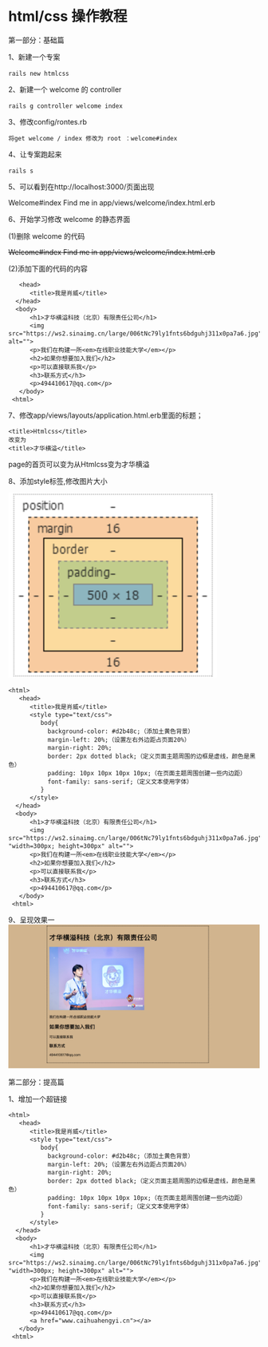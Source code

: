 # html/css 操作教程

第一部分：基础篇

1、新建一个专案

```rails new htmlcss```

2、新建一个 welcome 的 controller

```rails g controller welcome index```

3、修改config/rontes.rb

```将get welcome / index 修改为 root ：welcome#index```

4、让专案跑起来

```rails s```

5、可以看到在http://localhost:3000/页面出现

Welcome#index
Find me in app/views/welcome/index.html.erb

6、开始学习修改 welcome 的静态界面

(1)删除 welcome 的代码

<del>Welcome#index
Find me in app/views/welcome/index.html.erb
<del>

(2)添加下面的代码的内容

```<html>
   <head>
      <title>我是肖威</title>
  </head>
  <body>
      <h1>才华横溢科技（北京）有限责任公司</h1>
      <img src="https://ws2.sinaimg.cn/large/006tNc79ly1fnts6bdguhj311x0pa7a6.jpg" alt="">
      <p>我们在构建一所<em>在线职业技能大学</em></p>
      <h2>如果你想要加入我们</h2>
      <p>可以直接联系我</p>
      <h3>联系方式</h3>
      <p>494410617@qq.com</p>
   </body>
 <html>
 ```

 7、修改app/views/layouts/application.html.erb里面的标题；
  ```
  <title>Htmlcss</title>
  改变为
  <title>才华横溢</title>
   ```
   page的首页可以变为从Htmlcss变为才华横溢


8、添加style标签,修改图片大小

<img src="app/assets/images/he-zi.png">

```
<html>
   <head>
      <title>我是肖威</title>
      <style type="text/css">
         body{
           background-color: #d2b48c;（添加土黄色背景）
           margin-left: 20%;（设置左右外边距占页面20%）
           margin-right: 20%;
           border: 2px dotted black;（定义页面主题周围的边框是虚线，颜色是黑色）
           padding: 10px 10px 10px 10px;（在页面主题周围创建一些内边距）
           font-family: sans-serif;（定义文本使用字体）
         }
      </style>
  </head>
  <body>
      <h1>才华横溢科技（北京）有限责任公司</h1>
      <img src="https://ws2.sinaimg.cn/large/006tNc79ly1fnts6bdguhj311x0pa7a6.jpg" "width=300px; height=300px" alt="">
      <p>我们在构建一所<em>在线职业技能大学</em></p>
      <h2>如果你想要加入我们</h2>
      <p>可以直接联系我</p>
      <h3>联系方式</h3>
      <p>494410617@qq.com</p>
   </body>
 <html>

 ```

 9、呈现效果一
 <img src="app/assets/images/xiao-guo-1.png">

 第二部分：提高篇

 1、增加一个超链接

 ```
 <html>
    <head>
       <title>我是肖威</title>
       <style type="text/css">
          body{
            background-color: #d2b48c;（添加土黄色背景）
            margin-left: 20%;（设置左右外边距占页面20%）
            margin-right: 20%;
            border: 2px dotted black;（定义页面主题周围的边框是虚线，颜色是黑色）
            padding: 10px 10px 10px 10px;（在页面主题周围创建一些内边距）
            font-family: sans-serif;（定义文本使用字体）
          }
       </style>
   </head>
   <body>
       <h1>才华横溢科技（北京）有限责任公司</h1>
       <img src="https://ws2.sinaimg.cn/large/006tNc79ly1fnts6bdguhj311x0pa7a6.jpg" "width=300px; height=300px" alt="">
       <p>我们在构建一所<em>在线职业技能大学</em></p>
       <h2>如果你想要加入我们</h2>
       <p>可以直接联系我</p>
       <h3>联系方式</h3>
       <p>494410617@qq.com</p>
       <a href="www.caihuahengyi.cn"></a>
    </body>
  <html>

  ```
